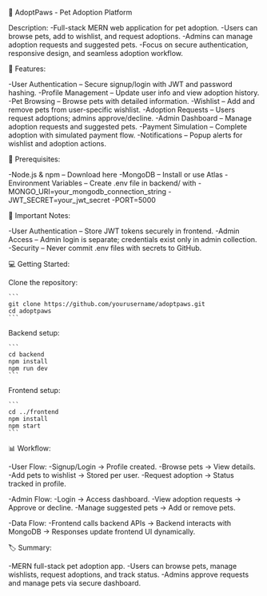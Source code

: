 🐾 AdoptPaws - Pet Adoption Platform

Description:
  -Full-stack MERN web application for pet adoption.
  -Users can browse pets, add to wishlist, and request adoptions.
  -Admins can manage adoption requests and suggested pets.
  -Focus on secure authentication, responsive design, and seamless adoption workflow.

🚀 Features:

  -User Authentication – Secure signup/login with JWT and password hashing.
  -Profile Management – Update user info and view adoption history.
  -Pet Browsing – Browse pets with detailed information.
  -Wishlist – Add and remove pets from user-specific wishlist.
  -Adoption Requests – Users request adoptions; admins approve/decline.
  -Admin Dashboard – Manage adoption requests and suggested pets.
  -Payment Simulation – Complete adoption with simulated payment flow.
  -Notifications – Popup alerts for wishlist and adoption actions.

📌 Prerequisites:

  -Node.js & npm – Download here
  -MongoDB – Install or use Atlas
  -Environment Variables – Create .env file in backend/ with
  -MONGO_URI=your_mongodb_connection_string
  -JWT_SECRET=your_jwt_secret
  -PORT=5000

🔑 Important Notes:

  -User Authentication – Store JWT tokens securely in frontend.
  -Admin Access – Admin login is separate; credentials exist only in admin collection.
  -Security – Never commit .env files with secrets to GitHub.

💻 Getting Started:

  Clone the repository:
  
    ```
    git clone https://github.com/yourusername/adoptpaws.git
    cd adoptpaws
    ```

  Backend setup:
  
    ```
    cd backend
    npm install
    npm run dev
    ```

  Frontend setup:
  
    ```
    cd ../frontend
    npm install
    npm start
    ```

📊 Workflow:

  -User Flow:
    -Signup/Login → Profile created.
    -Browse pets → View details.
    -Add pets to wishlist → Stored per user.
    -Request adoption → Status tracked in profile.
    
  -Admin Flow:
    -Login → Access dashboard.
    -View adoption requests → Approve or decline.
    -Manage suggested pets → Add or remove pets.
    
  -Data Flow:
    -Frontend calls backend APIs → Backend interacts with MongoDB → Responses update frontend UI dynamically.

🏷️ Summary:

  -MERN full-stack pet adoption app.
  -Users can browse pets, manage wishlists, request adoptions, and track status.
  -Admins approve requests and manage pets via secure dashboard.
